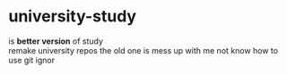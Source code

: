 # university-study
is **better version** of study  
remake university repos the old one is mess up with me not know how to use git ignor
